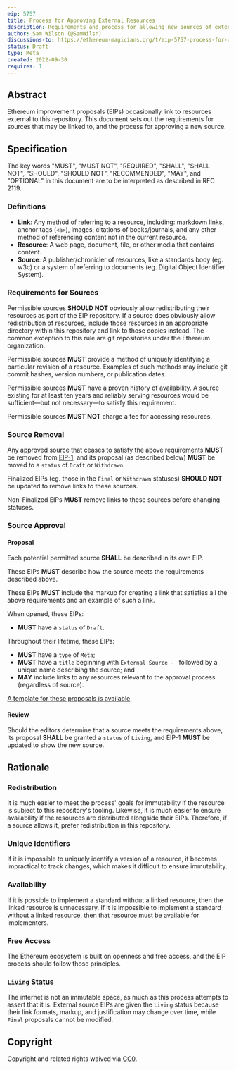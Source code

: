 ```yaml
---
eip: 5757
title: Process for Approving External Resources
description: Requirements and process for allowing new sources of external resources
author: Sam Wilson (@SamWilsn)
discussions-to: https://ethereum-magicians.org/t/eip-5757-process-for-approving-external-resources/11215
status: Draft
type: Meta
created: 2022-09-30
requires: 1
---
```


## Abstract

Ethereum improvement proposals (EIPs) occasionally link to resources external to this repository. This document sets out the requirements for sources that may be linked to, and the process for approving a new source.

## Specification

The key words "MUST", "MUST NOT", "REQUIRED", "SHALL", "SHALL NOT", "SHOULD", "SHOULD NOT", "RECOMMENDED", "MAY", and "OPTIONAL" in this document are to be interpreted as described in RFC 2119.

### Definitions

 - **Link**: Any method of referring to a resource, including: markdown links, anchor tags (`<a>`), images, citations of books/journals, and any other method of referencing content not in the current resource.
 - **Resource**: A web page, document, file, or other media that contains content.
 - **Source**: A publisher/chronicler of resources, like a standards body (eg. w3c) or a system of referring to documents (eg. Digital Object Identifier System).

### Requirements for Sources

Permissible sources **SHOULD NOT** obviously allow redistributing their resources as part of the EIP repository. If a source does obviously allow redistribution of resources, include those resources in an appropriate directory within this repository and link to those copies instead. The common exception to this rule are git repositories under the Ethereum organization.

Permissible sources **MUST** provide a method of uniquely identifying a particular revision of a resource. Examples of such methods may include git commit hashes, version numbers, or publication dates.

Permissible sources **MUST** have a proven history of availability. A source existing for at least ten years and reliably serving resources would be sufficient—but not necessary—to satisfy this requirement.

Permissible sources **MUST NOT** charge a fee for accessing resources.

### Source Removal

Any approved source that ceases to satisfy the above requirements **MUST** be removed from [EIP-1](./eip-1.md), and its proposal (as described below) **MUST** be moved to a `status` of `Draft` or `Withdrawn`.

Finalized EIPs (eg. those in the `Final` or `Withdrawn` statuses) **SHOULD NOT** be updated to remove links to these sources.

Non-Finalized EIPs **MUST** remove links to these sources before changing statuses.

### Source Approval

#### Proposal

Each potential permitted source **SHALL** be described in its own EIP.

These EIPs **MUST** describe how the source meets the requirements described above.

These EIPs **MUST** include the markup for creating a link that satisfies all the above requirements and an example of such a link.

When opened, these EIPs:

 - **MUST** have a `status` of `Draft`.

Throughout their lifetime, these EIPs:

 - **MUST** have a `type` of `Meta`;
 - **MUST** have a `title` beginning with `External Source - ` followed by a unique name describing the source; and
 - **MAY** include links to any resources relevant to the approval process (regardless of source).

[A template for these proposals is available](../assets/eip-5757/template.md).

#### Review

Should the editors determine that a source meets the requirements above, its proposal **SHALL** be granted a `status` of `Living`, and EIP-1 **MUST** be updated to show the new source.

## Rationale

### Redistribution

It is much easier to meet the process' goals for immutability if the resource is subject to this repository's tooling. Likewise, it is much easier to ensure availability if the resources are distributed alongside their EIPs. Therefore, if a source allows it, prefer redistribution in this repository.

### Unique Identifiers

If it is impossible to uniquely identify a version of a resource, it becomes impractical to track changes, which makes it difficult to ensure immutability.

### Availability

If it is possible to implement a standard without a linked resource, then the linked resource is unnecessary. If it is impossible to implement a standard without a linked resource, then that resource must be available for implementers.

### Free Access

The Ethereum ecosystem is built on openness and free access, and the EIP process should follow those principles.

### `Living` Status

The internet is not an immutable space, as much as this process attempts to assert that it is. External source EIPs are given the `Living` status because their link formats, markup, and justification may change over time, while `Final` proposals cannot be modified.

## Copyright
Copyright and related rights waived via [CC0](../LICENSE.md).
